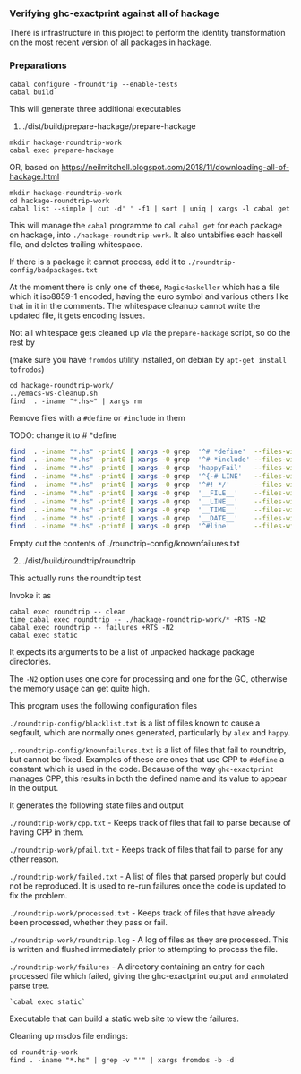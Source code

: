 ### Verifying ghc-exactprint against all of hackage

There is infrastructure in this project to perform the identity transformation
on the most recent version of all packages in hackage.

### Preparations

```
cabal configure -froundtrip --enable-tests
cabal build
```

This will generate three additional executables

1. ./dist/build/prepare-hackage/prepare-hackage

  ```
  mkdir hackage-roundtrip-work
  cabal exec prepare-hackage
  ```

  OR, based on https://neilmitchell.blogspot.com/2018/11/downloading-all-of-hackage.html

  ```
  mkdir hackage-roundtrip-work
  cd hackage-roundtrip-work
  cabal list --simple | cut -d' ' -f1 | sort | uniq | xargs -l cabal get

  ```

  This will manage the `cabal` programme to call `cabal get` for each package on
  hackage, into `./hackage-roundtrip-work`. It also untabifies each haskell file,
  and deletes trailing whitespace.

  If there is a package it cannot process, add it to
  `./roundtrip-config/badpackages.txt`

  At the moment there is only one of these, `MagicHaskeller` which has a file
  which it iso8859-1 encoded, having the euro symbol and various others like that
  in it in the comments. The whitespace cleanup cannot write the updated file, it
  gets encoding issues.

  Not all whitespace gets cleaned up via the `prepare-hackage` script,
  so do the rest by

  (make sure you have `fromdos` utility installed, on debian by `apt-get install tofrodos`)

  ```
  cd hackage-roundtrip-work/
  ../emacs-ws-cleanup.sh
  find  . -iname "*.hs~" | xargs rm
  ```

Remove files with a `#define` or `#include` in them

TODO: change it to # *define

```sh
find  . -iname "*.hs" -print0 | xargs -0 grep  '^# *define'  --files-with-matches | xargs rm
find  . -iname "*.hs" -print0 | xargs -0 grep  '^# *include' --files-with-matches | xargs rm
find  . -iname "*.hs" -print0 | xargs -0 grep  'happyFail'   --files-with-matches | xargs rm
find  . -iname "*.hs" -print0 | xargs -0 grep  '^{-# LINE'   --files-with-matches | xargs rm
find  . -iname "*.hs" -print0 | xargs -0 grep  '^#! */'      --files-with-matches | xargs rm
find  . -iname "*.hs" -print0 | xargs -0 grep  '__FILE__'    --files-with-matches | xargs rm
find  . -iname "*.hs" -print0 | xargs -0 grep  '__LINE__'    --files-with-matches | xargs rm
find  . -iname "*.hs" -print0 | xargs -0 grep  '__TIME__'    --files-with-matches | xargs rm
find  . -iname "*.hs" -print0 | xargs -0 grep  '__DATE__'    --files-with-matches | xargs rm
find  . -iname "*.hs" -print0 | xargs -0 grep  '^#line'      --files-with-matches | xargs rm
```

Empty out the contents of ./roundtrip-config/knownfailures.txt


2. ./dist/build/roundtrip/roundtrip

  This actually runs the roundtrip test

  Invoke it as

  ```
  cabal exec roundtrip -- clean
  time cabal exec roundtrip -- ./hackage-roundtrip-work/* +RTS -N2
  cabal exec roundtrip -- failures +RTS -N2
  cabal exec static
  ```

  It expects its arguments to be a list of unpacked hackage package directories.

  The `-N2` option uses one core for processing and one for the GC, otherwise the
  memory usage can get quite high.

  This program uses the following configuration files

  `./roundtrip-config/blacklist.txt` is a list of files known to cause a segfault,
  which are normally ones generated, particularly by `alex` and `happy`.

  `,.roundtrip-config/knownfailures.txt` is a list of files that fail
  to roundtrip, but cannot be fixed. Examples of these are ones that
  use CPP to `#define` a constant which is used in the code. Because
  of the way `ghc-exactprint` manages CPP, this results in both the
  defined name and its value to appear in the output.

  It generates the following state files and output

  `./roundtrip-work/cpp.txt` - Keeps track of files that fail to parse
  because of having CPP in them.

  `./roundtrip-work/pfail.txt` - Keeps track of files that fail to
  parse for any other reason.

  `./roundtrip-work/failed.txt` - A list of files that parsed properly
  but could not be reproduced. It is used to re-run failures once the
  code is updated to fix the problem.

  `./roundtrip-work/processed.txt` - Keeps track of files that have
  already been processed, whether they pass or fail.

  `./roundtrip-work/roundtrip.log` - A log of files as they are
  processed. This is written and flushed immediately prior to
  attempting to process the file.

  `./roundtrip-work/failures` - A directory containing an entry for
  each processed file which failed, giving the ghc-exactprint output
  and annotated parse tree.

    `cabal exec static`

  Executable that can build a static web site to view the failures.

Cleaning up msdos file endings:

    cd roundtrip-work
    find . -iname "*.hs" | grep -v "'" | xargs fromdos -b -d
